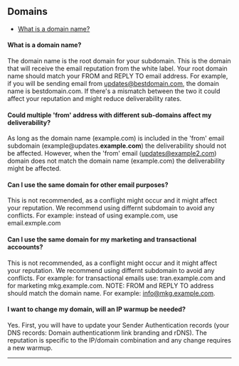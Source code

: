 ## Domains
<a id="domains"></a>
   - [What is a domain name? ](#what-is-domain)
 
#### <a id="what-is-domain"></a>What is a domain name? 
The domain name is the root domain for your subdomain. This is the domain that will receive the email reputation from the white label. Your root domain name should match your FROM and REPLY TO email address. For example, if you will be sending email from updates@bestdomain.com, the domain name is bestdomain.com. If there's a mismatch between the two it could affect your reputation and might reduce deliverability rates.

#### <a id="what-is-domain"></a>Could multiple 'from' address with different sub-domains affect my deliverability?
As long as the domain name (example.com) is included in the 'from' email subdomain (example@updates.<b>example.com</b>) the deliverability should not be affected. However, when the 'from' email (updates@example2.com) domain does not match the domain name (example.com) the deliverability might be affected.

#### <a id="what-is-domain"></a>Can I use the same domain for other email purposes?
This is not recommended, as a conflight might occur and it might affect your reputation. We recommend using differnt subdomain to avoid any conflicts.
For example: instead of using example.com, use email.exmple.com

#### <a id="what-is-domain"></a>Can I use the same domain for my marketing and transactional accoounts? 
This is not recommended, as a conflight might occur and it might affect your reputation. We recommend using differnt subdomain to avoid any conflicts.
For example: for transactional emails use: tran.example.com and for marketing mkg.example.com.
NOTE: FROM and REPLY TO address should match the domain name. For example: info@mkg.example.com.

#### <a id="what-is-domain"></a>I want to change my domain, will an IP warmup be needed?
Yes. First, you will have to update your Sender Authentication records (your DNS records: Domain authenticationm link branding and rDNS). The reputation is specific to the IP/domain combination and any change requires a new warmup.


<HR>
